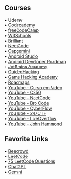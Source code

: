 ## Courses
• [Udemy](https://www.udemy.com/)  
• [Codecademy](https://www.codecademy.com/)  
• [freeCodeCamp](https://www.freecodecamp.org/)  
• [W3Schools](https://www.w3schools.com/)  
• [Brilliant](https://brilliant.org/)  
• [NeetCode](https://neetcode.io/)  
• [Capgemini](https://capgeminischool.brazilsouth.cloudapp.azure.com/)  
• [Android Studio](https://developer.android.com/courses/android-basics-compose/course?hl=pt-br)  
• [Android Developer Roadmap](https://trello.com/b/fsc44tYh/android-developer-roadmap)  
• [JetBrains Academy](https://www.jetbrains.com/pt-br/academy/)  
• [GuidedHacking](https://guidedhacking.com/)  
• [Game Hacking Academy](https://gamehacking.academy/)  
• [Roadmaps](https://roadmap.sh/)  
• [YouTube - Curso em Vídeo](https://www.youtube.com/@CursoemVideo)  
• [YouTube - CS50](https://www.youtube.com/@cs50)  
• [YouTube - NeetCode](https://www.youtube.com/@NeetCode)  
• [YouTube - Bro Code](https://www.youtube.com/@BroCodez)  
• [YouTube - CyberFlow](https://www.youtube.com/@CyberFlow10)  
• [YouTube - 247CTF](https://www.youtube.com/@247CTF)  
• [YouTube - LiveOverflow](https://www.youtube.com/@LiveOverflow)  
• [YouTube - John Hammond](https://www.youtube.com/@_JohnHammond)  

## Favorite Links
• [Beecrowd](https://judge.beecrowd.com/pt/login?redirect=%2Fpt)  
• [LeetCode](https://leetcode.com/)  
• [75 LeetCode Questions](https://leetcode.com/discuss/general-discussion/460599/blind-75-leetcode-questions)  
• [ChatGPT](https://chat.openai.com/)  
• [Gemini](https://gemini.google.com/app?hl=pt)
